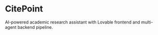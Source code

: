# CitePoint
AI-powered academic research assistant with Lovable frontend and multi-agent backend pipeline.
